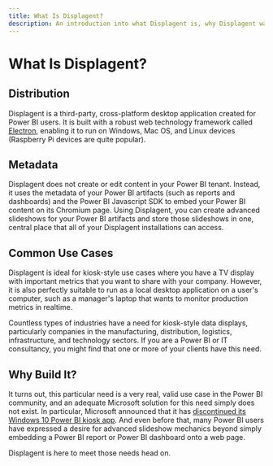 ```yaml
---
title: What Is Displagent?
description: An introduction into what Displagent is, why Displagent was built, and its common use cases.
---
```


# What Is Displagent?

## Distribution

Displagent is a third-party, cross-platform desktop application created for Power BI users. It is built with a robust web technology framework called [Electron](https://www.electronjs.org/), enabling it to run on Windows, Mac OS, and Linux devices (Raspberry Pi devices are quite popular).

## Metadata

Displagent does not create or edit content in your Power BI tenant. Instead, it uses the metadata of your Power BI artifacts (such as reports and dashboards) and the Power BI Javascript SDK to embed your Power BI content on its Chromium page. Using Displagent, you can create advanced slideshows for your Power BI artifacts and store those slideshows in one, central place that all of your Displagent installations can access.

## Common Use Cases

Displagent is ideal for kiosk-style use cases where you have a TV display with important metrics that you want to share with your company. However, it is also perfectly suitable to run as a local desktop application on a user's computer, such as a manager's laptop that wants to monitor production metrics in realtime.

Countless types of industries have a need for kiosk-style data displays, particularly companies in the manufacturing, distribution, logistics, infrastructure, and technology sectors. If you are a Power BI or IT consultancy, you might find that one or more of your clients have this need.

## Why Build It?

It turns out, this particular need is a very real, valid use case in the Power BI community, and an adequate Microsoft solution for this need simply does not exist. In particular, Microsoft announced that it has [discontinued its Windows 10 Power BI kiosk app](https://learn.microsoft.com/en-us/power-bi/consumer/mobile/mobile-windows-10-app-presentation-mode). And even before that, many Power BI users have expressed a desire for advanced slideshow mechanics beyond simply embedding a Power BI report or Power BI dashboard onto a web page.

Displagent is here to meet those needs head on.